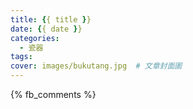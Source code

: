 ```yaml
---
title: {{ title }}
date: {{ date }}
categories:
  - 瓷器
tags:
cover: images/bukutang.jpg  # 文章封面圖
---
```



{% fb_comments %}
